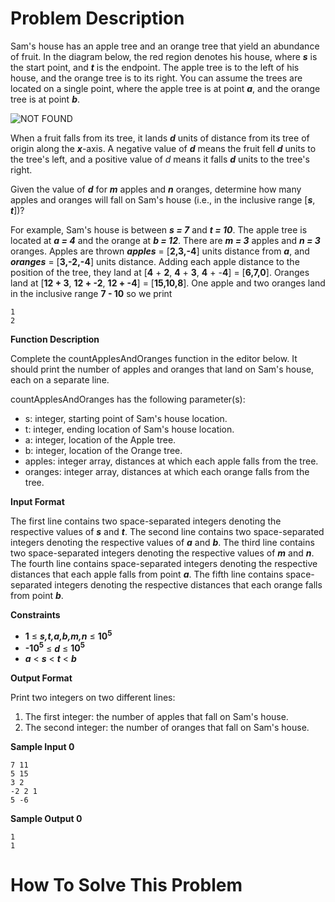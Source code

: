 # Problem Description
Sam's house has an apple tree and an orange tree that yield an abundance of fruit. In the diagram below, the red region denotes his house, where <i><b>s</b></i> is the start point, and <i><b>t</b></i> is the endpoint. The apple tree is to the left of his house, and the orange tree is to its right. You can assume the trees are located on a single point, where the apple tree is at point <i><b>a</b></i>, and the orange tree is at point <i><b>b</b></i>.

<img src="https://s3.amazonaws.com/hr-challenge-images/25220/1474218925-f2a791d52c-Appleandorange2.png" alt="NOT FOUND">

When a fruit falls from its tree, it lands <i><b>d</b></i> units of distance from its tree of origin along the <i><b>x</b></i>-axis. A negative value of <i><b>d</b></i> means the fruit fell <i><b>d</b></i> units to the tree's left, and a positive value of <i></b>d</b></i> means it falls <i><b>d</b></i> units to the tree's right.

Given the value of <i><b>d</b></i> for <i><b>m</b></i> apples and <i><b>n</b></i> oranges, determine how many apples and oranges will fall on Sam's house (i.e., in the inclusive range [<i><b>s</b></i>, <i><b>t</b></i>])?

For example, Sam's house is between <i><b>s = 7</b></i> and <i><b>t = 10</i></b>. The apple tree is located at <i><b>a = 4</b></i> and the orange at <i><b>b = 12</b></i>. There are <i><b>m = 3</b></i> apples and <i><b>n = 3</b></i> oranges. Apples are thrown <i><b>apples</i></b> = [<b>2,3,-4</b>] units distance from <i><b>a</b></i>, and <i><b>oranges</i></b> = [<b>3,-2,-4</b>] units distance. Adding each apple distance to the position of the tree, they land at [<b>4</b> + <b>2</b>, <b>4</b> + <b>3</b>, <b>4</b> + -<b>4</b>] = [<b>6,7,0</b>]. Oranges land at [<b>12 + 3</b>, <b>12 + -2</b>, <b>12 + -4</b>] = [<b>15,10,8</b>]. One apple and two oranges land in the inclusive range <b>7 - 10</b> so we print

    1
    2

<b>Function Description</b>

Complete the countApplesAndOranges function in the editor below. It should print the number of apples and oranges that land on Sam's house, each on a separate line.

countApplesAndOranges has the following parameter(s):

- s: integer, starting point of Sam's house location.
- t: integer, ending location of Sam's house location.
- a: integer, location of the Apple tree.
- b: integer, location of the Orange tree.
- apples: integer array, distances at which each apple falls from the tree.
- oranges: integer array, distances at which each orange falls from the tree.

<b>Input Format</b>

The first line contains two space-separated integers denoting the respective values of <b><i>s</i></b>
and <i><b>t</b></i>.
The second line contains two space-separated integers denoting the respective values of <i><b>a</b></i> and <i><b>b</b></i>.
The third line contains two space-separated integers denoting the respective values of <i><b>m</b></i> and <i><b>n</b></i>.
The fourth line contains space-separated integers denoting the respective distances that each apple falls from point <i><b>a</b></i>.
The fifth line contains space-separated integers denoting the respective distances that each orange falls from point <i><b>b</b></i>.

<b>Constraints</b>
- <b>1</b> &le; <i><b>s,t,a,b,m,n</b></i> &le; <b>10<sup>5</sup></b>
- <b>-10<sup>5</sup></b> &le; <i><b>d</b></i> &le; <b>10<sup>5</sup></b>
- <i><b>a</b></i> &lt; <i><b>s</b></i> &lt; <i><b>t</b></i> &lt; <i><b>b</b></i>

<b>Output Format</b>

Print two integers on two different lines:

1. The first integer: the number of apples that fall on Sam's house.
2. The second integer: the number of oranges that fall on Sam's house.

<b>Sample Input 0</b>

    7 11
    5 15
    3 2
    -2 2 1
    5 -6

<b>Sample Output 0</b>

    1
    1

# How To Solve This Problem

